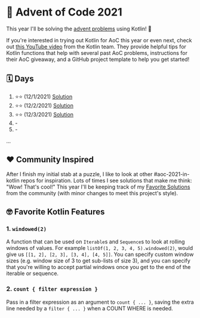 # :christmas_tree: Advent of Code 2021

This year I'll be solving the [advent problems](https://adventofcode.com/) using Kotlin! :clinking_glasses:

If you're interested in trying out Kotlin for AoC this year or even next, check out [this YouTube video](https://youtu.be/6-XSehwRgSY) from the Kotlin team. They provide helpful tips for Kotlin functions that help with several past AoC problems, instructions for their AoC giveaway, and a GitHub project template to help you get started!

## :spiral_calendar: Days

1. :star::star: (12/1/2021) [Solution](src/main/kotlin/com/github/markaalvaro/advent2021/Day01.kt)
2. :star::star: (12/2/2021) [Solution](src/main/kotlin/com/github/markaalvaro/advent2021/Day02.kt)
3. :star::star: (12/3/2021) [Solution](src/main/kotlin/com/github/markaalvaro/advent2021/Day03.kt)
4. \-
5. \-

...

## :heart: Community Inspired

After I finish my initial stab at a puzzle, I like to look at other #aoc-2021-in-kotlin repos for inspiration. Lots of times I see solutions that make me think: "Wow! That's cool!" This year I'll be keeping track of my [Favorite Solutions](src/main/kotlin/com/github/markaalvaro/advent2021/CommunityInspired.kt) from the community (with minor changes to meet this project's style).

## :nerd_face: Favorite Kotlin Features

### 1. `windowed(2)`

A function that can be used on `Iterable`s and `Sequence`s to look at rolling windows of values. For example `listOf(1, 2, 3, 4, 5).windowed(2)`, would give us `[[1, 2], [2, 3], [3, 4], [4, 5]]`. You can specify custom window sizes (e.g. window size of 3 to get sub-lists of size 3), and you can specify that you're willing to accept partial windows once you get to the end of the iterable or sequence.

### 2. `count { filter expression }`

Pass in a filter expression as an argument to `count { ... }`, saving the extra line needed by a `filter { ... }` when a COUNT WHERE is needed.

